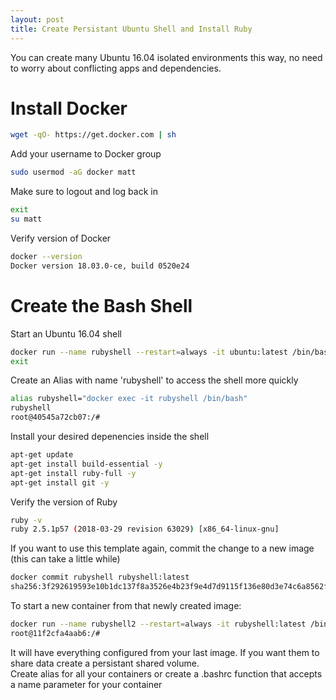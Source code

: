 ```yaml
---
layout: post
title: Create Persistant Ubuntu Shell and Install Ruby
---
```


You can create many Ubuntu 16.04 isolated environments this way, no need to worry about conflicting apps and dependencies. 

# Install Docker
```sh
wget -qO- https://get.docker.com | sh
```
Add your username to Docker group
```sh
sudo usermod -aG docker matt
```
Make sure to logout and log back in
```sh
exit
su matt
```
Verify version of Docker
```sh
docker --version
Docker version 18.03.0-ce, build 0520e24
```
# Create the Bash Shell
Start an Ubuntu 16.04 shell
```sh
docker run --name rubyshell --restart=always -it ubuntu:latest /bin/bash
exit
```

Create an Alias with name 'rubyshell' to access the shell more quickly
```sh
alias rubyshell="docker exec -it rubyshell /bin/bash"
rubyshell
root@40545a72cb07:/# 
```

Install your desired depenencies inside the shell
```sh
apt-get update
apt-get install build-essential -y
apt-get install ruby-full -y
apt-get install git -y
```

Verify the version of Ruby
```sh
ruby -v
ruby 2.5.1p57 (2018-03-29 revision 63029) [x86_64-linux-gnu]
```

If you want to use this template again, commit the change to a new image (this can take a little while)
```sh
docker commit rubyshell rubyshell:latest
sha256:3f292619593e10b1dc137f8a3526e4b23f9e4d7d9115f136e80d3e74c6a8562f
```

To start a new container from that newly created image: 
```sh
docker run --name rubyshell2 --restart=always -it rubyshell:latest /bin/bash
root@11f2cfa4aab6:/# 
```
It will have everything configured from your last image. If you want them to share data create a persistant shared volume.
<br>
Create alias for all your containers or create a .bashrc function that accepts a name parameter for your container
